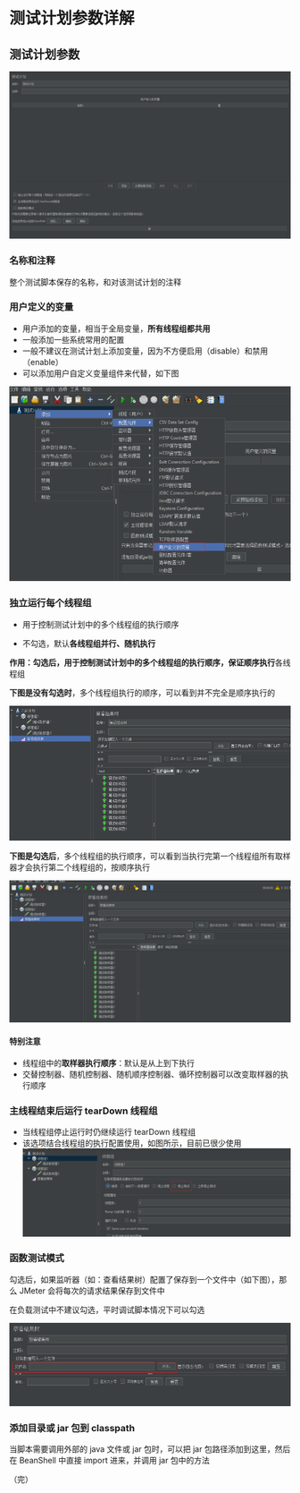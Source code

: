 # 测试计划参数详解

## 测试计划参数

![img](./images/plan1.png)

 

### 名称和注释

 整个测试脚本保存的名称，和对该测试计划的注释 

### 用户定义的变量

- 用户添加的变量，相当于全局变量，**所有线程组都共用**
- 一般添加一些系统常用的配置
- 一般不建议在测试计划上添加变量，因为不方便启用（disable）和禁用（enable）
- 可以添加用户自定义变量组件来代替，如下图

![img](./images/plan2.png)

 

### 独立运行每个线程组

+ 用于控制测试计划中的多个线程组的执行顺序 

+ 不勾选，默认**各线程组并行、随机执行**

**作用：**勾选后，用于控制测试计划中的多个线程组的执行顺序，保证**顺序执行**各线程组

**下图是没有勾选时**，多个线程组执行的顺序，可以看到并不完全是顺序执行的

![img](./images/plan3.png)

 

**下图是勾选后**，多个线程组的执行顺序，可以看到当执行完第一个线程组所有取样器才会执行第二个线程组的，按顺序执行

![img](./images/plan4.png)

 

#### 特别注意

- 线程组中的**取样器执行顺序**：默认是从上到下执行
- 交替控制器、随机控制器、随机顺序控制器、循环控制器可以改变取样器的执行顺序

### 主线程结束后运行 tearDown 线程组
+ 当线程组停止运行时仍继续运行 tearDown 线程组
+ 该选项结合线程组的执行配置使用，如图所示，目前已很少使用
![plan5](./images/plan5.png)

### 函数测试模式

勾选后，如果监听器（如：查看结果树）配置了保存到一个文件中（如下图），那么 JMeter 会将每次的请求结果保存到文件中

在负载测试中不建议勾选，平时调试脚本情况下可以勾选

![img](./images/plan6.png)



### 添加目录或 jar 包到 classpath

当脚本需要调用外部的 java 文件或 jar 包时，可以把 jar 包路径添加到这里，然后在 BeanShell 中直接 import 进来，并调用 jar 包中的方法



（完）